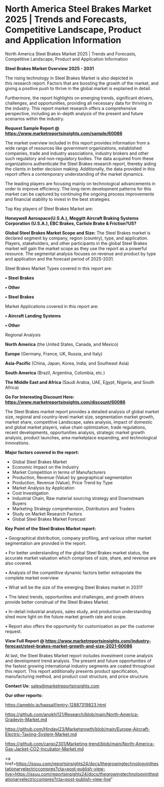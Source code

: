 # North America Steel Brakes Market 2025 | Trends and Forecasts, Competitive Landscape, Product and Application Information
North America Steel Brakes Market 2025 | Trends and Forecasts, Competitive Landscape, Product and Application Information

<Strong> Steel Brakes Market Overview 2025 - 2031</strong>

The rising technology in Steel Brakes Market is also depicted in this research report. Factors that are boosting the growth of the market, and giving a positive push to thrive in the global market is explained in detail.

Furthermore, the report highlights on emerging trends, significant drivers, challenges, and opportunities, providing all necessary data for thriving in the industry. This report market research offers a comprehensive perspective, including an in-depth analysis of the present and future scenarios within the industry.

<strong>Request Sample Report @ <a href=https://www.marketreportsinsights.com/sample/60086>https://www.marketreportsinsights.com/sample/60086</a></strong>

The market overview included in this report provides information from a wide range of resources like government organizations, established companies, trade and industry associations, industry brokers and other such regulatory and non-regulatory bodies. The data acquired from these organizations authenticate the Steel Brakes research report, thereby aiding the clients in better decision making. Additionally, the data provided in this report offers a contemporary understanding of the market dynamics.

The leading players are focusing mainly on technological advancements in order to improve efficiency. The long-term development patterns for this market can be captured by continuing the ongoing process improvements and financial stability to invest in the best strategies.

Top Key players of Steel Brakes Market are:

<strong>Honeywell Aerospace(U.S.A.), Meggitt Aircraft Braking Systems Corporation (U.S.A.), EBC Brakes, Carlisle Brake & Friction?US?</strong>

<strong><b>Global Steel Brakes Market Scope and Size:</b></strong>
The Steel Brakes market is declared segment by company, region (country), type, and application. Players, stakeholders, and other participants in the global Steel Brakes market will gain the market scope as they use the report as a powerful resource. The segmental analysis focuses on revenue and product by type and application and the forecast period of 2025-2031.

Steel Brakes Market Types covered in this report are:

<strong>• Steel Brakes

• Other

• Steel Brakes</strong>

Market Applications covered in this report are:

<strong>• Aircraft Landing Systems

• Other</strong> 

Regional Analysis

<strong>North America</strong> (the United States, Canada, and Mexico)

<strong>Europe</strong> (Germany, France, UK, Russia, and Italy)

<strong>Asia-Pacific</strong> (China, Japan, Korea, India, and Southeast Asia)

<strong>South America</strong> (Brazil, Argentina, Colombia, etc.)

<strong>The Middle East and Africa</strong> (Saudi Arabia, UAE, Egypt, Nigeria, and South Africa)

<strong>Go For Interesting Discount Here: <a href=https://www.marketreportsinsights.com/discount/60086>https://www.marketreportsinsights.com/discount/60086</a></strong>

The Steel Brakes market report provides a detailed analysis of global market size, regional and country-level market size, segmentation market growth, market share, competitive Landscape, sales analysis, impact of domestic and global market players, value chain optimization, trade regulations, recent developments, opportunities analysis, strategic market growth analysis, product launches, area marketplace expanding, and technological innovations.

<strong><b>Major factors covered in the report:</b></strong>
<ul>
  <li>Global Steel Brakes Market </li>
  <li>Economic Impact on the Industry</li>
  <li>Market Competition in terms of Manufacturers</li>
  <li>Production, Revenue (Value) by geographical segmentation</li>
  <li>Production, Revenue (Value), Price Trend by Type</li>
  <li>Market Analysis by Application</li>
  <li>Cost Investigation</li>
  <li>Industrial Chain, Raw material sourcing strategy and Downstream Buyers</li>
  <li>Marketing Strategy comprehension, Distributors and Traders</li>
  <li>Study on Market Research Factors</li>
  <li>Global Steel Brakes Market Forecast</li>
</ul>

<strong><b>Key Point of the Steel Brakes Market report:</b></strong>

• Geographical distribution, company profiling, and various other market segmentation are provided in the report.

• For better understanding of the global Steel Brakes market status, the accurate market valuation which comprises of size, share, and revenue are also covered.

• Analysis of the competitive dynamic factors better extrapolate the complete market overview

• What will be the size of the emerging Steel Brakes market in 2031?

• The latest trends, opportunities and challenges, and growth drivers provide better construal of the Steel Brakes Market.

• In-detail industrial analysis, sales study, and production understanding shed more light on the future market growth rate and scope.

• Report also offers the opportunity for customization as per the customer request.

<strong><b>View Full Report @ <a href=https://www.marketreportsinsights.com/industry-forecast/steel-brakes-market-growth-and-size-2021-60086>https://www.marketreportsinsights.com/industry-forecast/steel-brakes-market-growth-and-size-2021-60086</a></b></strong>


At last, the Steel Brakes Market report includes investment come analysis and development trend analysis. The present and future opportunities of the fastest growing international industry segments are coated throughout this report. This report additionally presents product specification, manufacturing method, and product cost structure, and price structure.

<strong>Contact Us:</strong>
sales@marketreportsinsights.com

<strong>Our other reports:</strong>

<a href=https://ameblo.jp/haqsaif/entry-12887319823.html>https://ameblo.jp/haqsaif/entry-12887319823.html</a>

<a href=https://github.com/anokhi121/Research/blob/main/North-America-Gradevin-Market.md>https://github.com/anokhi121/Research/blob/main/North-America-Gradevin-Market.md</a>

<a href=https://github.com/Hindavi23/Marketgrowth/blob/main/Europe-Aircraft-Electric-Taxiing-System-Market.md>https://github.com/Hindavi23/Marketgrowth/blob/main/Europe-Aircraft-Electric-Taxiing-System-Market.md</a>

<a href=https://github.com/cargo2301/Marketing-trend/blob/main/North-America-Gas-Jacket-CO2-Incubator-Market.md>https://github.com/cargo2301/Marketing-trend/blob/main/North-America-Gas-Jacket-CO2-Incubator-Market.md</a>

<a href=https://issuu.com/reportsinsights24/docs/thegrowingtechnologyinthestationaryelectriccompres?cta=post-publish-view-live>https://issuu.com/reportsinsights24/docs/thegrowingtechnologyinthestationaryelectriccompres?cta=post-publish-view-live</a>"
